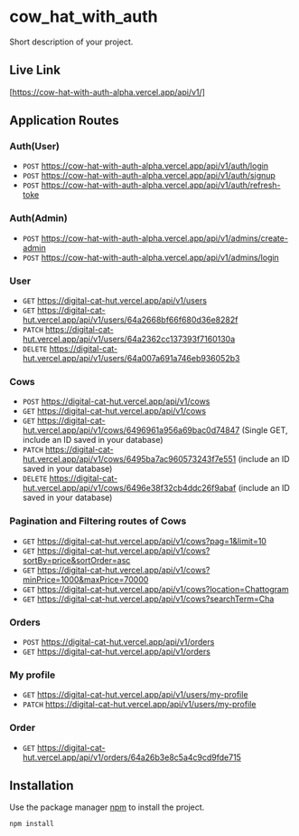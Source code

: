 # cow_hat_with_auth

Short description of your project.

## Live Link

[https://cow-hat-with-auth-alpha.vercel.app/api/v1/]

## Application Routes

### Auth(User)
- `POST`  https://cow-hat-with-auth-alpha.vercel.app/api/v1/auth/login
- `POST`  https://cow-hat-with-auth-alpha.vercel.app/api/v1/auth/signup
- `POST`  https://cow-hat-with-auth-alpha.vercel.app/api/v1/auth/refresh-toke


### Auth(Admin)
- `POST`  https://cow-hat-with-auth-alpha.vercel.app/api/v1/admins/create-admin
- `POST`  https://cow-hat-with-auth-alpha.vercel.app/api/v1/admins/login

### User

- `GET` https://digital-cat-hut.vercel.app/api/v1/users
- `GET` https://digital-cat-hut.vercel.app/api/v1/users/64a2668bf66f680d36e8282f 
- `PATCH` https://digital-cat-hut.vercel.app/api/v1/users/64a2362cc137393f7160130a 
- `DELETE` https://digital-cat-hut.vercel.app/api/v1/users/64a007a691a746eb936052b3 

### Cows

- `POST` https://digital-cat-hut.vercel.app/api/v1/cows
- `GET` https://digital-cat-hut.vercel.app/api/v1/cows
- `GET` https://digital-cat-hut.vercel.app/api/v1/cows/6496961a956a69bac0d74847 (Single GET, include an ID saved in your database)
- `PATCH` https://digital-cat-hut.vercel.app/api/v1/cows/6495ba7ac960573243f7e551 (include an ID saved in your database)
- `DELETE` https://digital-cat-hut.vercel.app/api/v1/cows/6496e38f32cb4ddc26f9abaf (include an ID saved in your database)

### Pagination and Filtering routes of Cows

- `GET` https://digital-cat-hut.vercel.app/api/v1/cows?pag=1&limit=10
- `GET` https://digital-cat-hut.vercel.app/api/v1/cows?sortBy=price&sortOrder=asc
- `GET` https://digital-cat-hut.vercel.app/api/v1/cows?minPrice=1000&maxPrice=70000
- `GET` https://digital-cat-hut.vercel.app/api/v1/cows?location=Chattogram
- `GET` https://digital-cat-hut.vercel.app/api/v1/cows?searchTerm=Cha

### Orders

- `POST` https://digital-cat-hut.vercel.app/api/v1/orders
- `GET` https://digital-cat-hut.vercel.app/api/v1/orders

### My profile

- `GET` https://digital-cat-hut.vercel.app/api/v1/users/my-profile
- `PATCH` https://digital-cat-hut.vercel.app/api/v1/users/my-profile

### Order

- `GET` https://digital-cat-hut.vercel.app/api/v1/orders/64a26b3e8c5a4c9cd9fde715

## Installation

Use the package manager [npm](https://www.npmjs.com/) to install the project.

```bash
npm install
